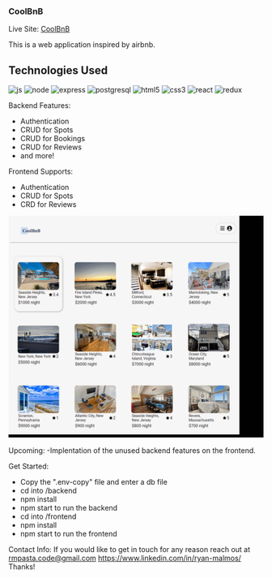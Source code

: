 ### CoolBnB

Live Site: [CoolBnB](https://air-bnb-yykb.onrender.com/spots/current)

This is a web application inspired by airbnb.

## Technologies Used
![js](https://github.com/RMPasta/AirBnB-Clone/assets/107484881/0d42b7f0-226e-4a27-ae20-1d9cb1f4fb7c)
![node](https://github.com/RMPasta/AirBnB-Clone/assets/107484881/c9ded41a-ad9b-412a-9738-323e03358777)
![express](https://github.com/RMPasta/AirBnB-Clone/assets/107484881/6a6f45d8-e80d-448b-abeb-356927987fa5)
![postgresql](https://github.com/RMPasta/AirBnB-Clone/assets/107484881/889cbdc9-811c-408d-a075-9cd4ee9e3cbf)
![html5](https://github.com/RMPasta/AirBnB-Clone/assets/107484881/de294ad9-fa73-4183-a5de-cb2998f31f03)
![css3](https://github.com/RMPasta/AirBnB-Clone/assets/107484881/023a7ed5-f5fc-41db-8735-a00b5d47ad64)
![react](https://github.com/RMPasta/AirBnB-Clone/assets/107484881/b24e48ca-1a01-44b8-a856-db324ec3ee46)
![redux](https://github.com/RMPasta/AirBnB-Clone/assets/107484881/a65d6db5-c45a-4dc4-84bc-7962a62beaa1)


Backend Features:
- Authentication
- CRUD for Spots
- CRUD for Bookings
- CRUD for Reviews
- and more!

Frontend Supports:
- Authentication
- CRUD for Spots
- CRD for Reviews

![](https://github.com/RMPasta/AirBnB-Clone/blob/main/frontend/src/assets/ezgif.com-gif-maker.gif)

Upcoming:
-Implentation of the unused backend features on the frontend.

Get Started:
- Copy the ".env-copy" file and enter a db file
- cd into /backend
- npm install
- npm start to run the backend
- cd into /frontend
- npm install
- npm start to run the frontend

Contact Info:
If you would like to get in touch for any reason reach out at rmpasta.code@gmail.com
https://www.linkedin.com/in/ryan-malmos/
Thanks!
